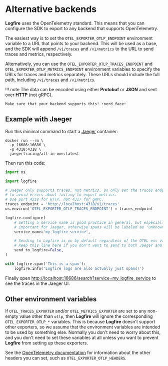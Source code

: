 # Alternative backends

**Logfire** uses the OpenTelemetry standard. This means that you can configure the SDK to export to any backend that supports OpenTelemetry.

The easiest way is to set the `OTEL_EXPORTER_OTLP_ENDPOINT` environment variable to a URL that points to your backend.
This will be used as a base, and the SDK will append `/v1/traces` and `/v1/metrics` to the URL to send traces and metrics, respectively.

Alternatively, you can use the `OTEL_EXPORTER_OTLP_TRACES_ENDPOINT` and `OTEL_EXPORTER_OTLP_METRICS_ENDPOINT` environment variables to specify the URLs for traces and metrics separately. These URLs should include the full path, including `/v1/traces` and `/v1/metrics`.

!!! note
    The data can be encoded using either **Protobuf** or **JSON** and sent over **HTTP** (not gRPC).

    Make sure that your backend supports this! :nerd_face:

## Example with Jaeger

Run this minimal command to start a [Jaeger](https://www.jaegertracing.io/) container:

```
docker run --rm \
  -p 16686:16686 \
  -p 4318:4318 \
  jaegertracing/all-in-one:latest
```

Then run this code:

```python
import os

import logfire

# Jaeger only supports traces, not metrics, so only set the traces endpoint
# to avoid errors about failing to export metrics.
# Use port 4318 for HTTP, not 4317 for gRPC.
traces_endpoint = 'http://localhost:4318/v1/traces'
os.environ['OTEL_EXPORTER_OTLP_TRACES_ENDPOINT'] = traces_endpoint

logfire.configure(
    # Setting a service name is good practice in general, but especially
    # important for Jaeger, otherwise spans will be labeled as 'unknown_service'
    service_name='my_logfire_service',

    # Sending to Logfire is on by default regardless of the OTEL env vars.
    # Keep this line here if you don't want to send to both Jaeger and Logfire.
    send_to_logfire=False,
)

with logfire.span('This is a span'):
    logfire.info('Logfire logs are also actually just spans!')
```

Finally open [http://localhost:16686/search?service=my_logfire_service](http://localhost:16686/search?service=my_logfire_service) to see the traces in the Jaeger UI.

## Other environment variables

If `OTEL_TRACES_EXPORTER` and/or `OTEL_METRICS_EXPORTER` are set to any non-empty value other than `otlp`, then **Logfire** will ignore the corresponding `OTEL_EXPORTER_OTLP_*` variables. This is because **Logfire** doesn't support other exporters, so we assume that the environment variables are intended to be used by something else. Normally you don't need to worry about this, and you don't need to set these variables at all unless you want to prevent **Logfire** from setting up these exporters.

See the [OpenTelemetry documentation](https://opentelemetry-python.readthedocs.io/en/latest/exporter/otlp/otlp.html) for information about the other headers you can set, such as `OTEL_EXPORTER_OTLP_HEADERS`.
